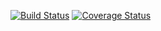 [![Build Status](https://travis-ci.org/Iyke09/more.svg?branch=dev)](https://travis-ci.org/Iyke09/more)
[![Coverage Status](https://coveralls.io/repos/github/Iyke09/more/badge.svg?branch=dev)](https://coveralls.io/github/Iyke09/more?branch=dev)